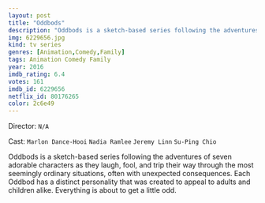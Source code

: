 ```yaml
---
layout: post
title: "Oddbods"
description: "Oddbods is a sketch-based series following the adventures of seven adorable characters as they laugh, fool, and trip their way through the most seemingly ordinary situations, often with unexpected consequences. Each Oddbod has a distinct personality that was created to appeal to adults and children alike. Everything is about to get a little odd..."
img: 6229656.jpg
kind: tv series
genres: [Animation,Comedy,Family]
tags: Animation Comedy Family 
year: 2016
imdb_rating: 6.4
votes: 161
imdb_id: 6229656
netflix_id: 80176265
color: 2c6e49
---
```

Director: `N/A`  

Cast: `Marlon Dance-Hooi` `Nadia Ramlee` `Jeremy Linn` `Su-Ping Chio` 

Oddbods is a sketch-based series following the adventures of seven adorable characters as they laugh, fool, and trip their way through the most seemingly ordinary situations, often with unexpected consequences. Each Oddbod has a distinct personality that was created to appeal to adults and children alike. Everything is about to get a little odd.